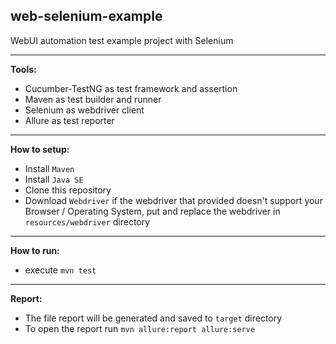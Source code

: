## web-selenium-example

WebUI automation test example project with Selenium

---

<b>Tools:</b>

- Cucumber-TestNG as test framework and assertion
- Maven as test builder and runner
- Selenium as webdriver client
- Allure as test reporter

---

<b>How to setup:</b>

- Install `Maven`
- Install `Java SE`
- Clone this repository
- Download `Webdriver` if the webdriver that provided doesn't support your Browser / Operating System, put and replace the webdriver in `resources/webdriver` directory

---

<b>How to run:</b>

<!-- - For all tests -->

   - execute `mvn test`

<!-- - For specific feature using tags

   - `` -->

---

<b>Report:</b>

- The file report will be generated and saved to `target` directory
- To open the report run `mvn allure:report allure:serve`
